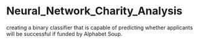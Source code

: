 # Neural_Network_Charity_Analysis
creating a binary classifier that is capable of predicting whether applicants will be successful if funded by Alphabet Soup.
